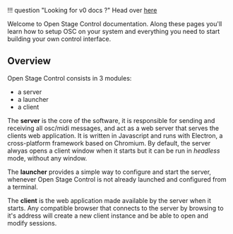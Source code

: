 !!! question "Looking for v0 docs ?"
    Head over [here](/v0/)

Welcome to Open Stage Control documentation. Along these pages you'll learn how to setup OSC on your system and everything you need to start building your own control interface.

## Overview

Open Stage Control consists in 3 modules:

- a server
- a launcher
- a client

The **server** is the core of the software, it is responsible for sending and receiving all osc/midi messages, and act as a web server that serves the clients web application. It is written in Javascript and runs with Electron, a cross-platform framework based on Chromium. By default, the server alwyas opens a client window when it starts but it can be run in *headless* mode, without any window.

The **launcher** provides a simple way to configure and start the server, whenever Open Stage Control is not already launched and configured from a terminal.

The **client** is the web application made available by the server when it starts. Any compatible browser that connects to the server by browsing to it's address will create a new client instance and be able to open and modify sessions.
